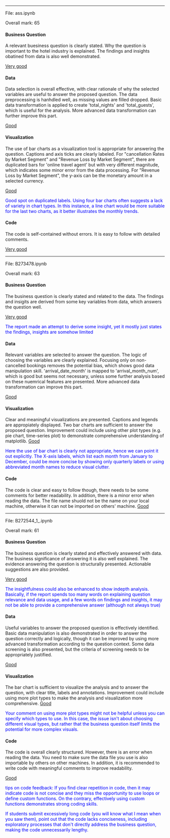 ---------------

File: ass.ipynb

Overall mark: 65



#### Business Question

A relevant buesiness question is clearly stated. Why the question is important to the hotel industry is explained. The findings and insights obatined from data is also well demonstrated.

<u>Very good</u>

#### Data

Data selection is overall effective, with clear rationale of why the selected variables are useful to answer the proposed question. The data preprocessing is hanhdled well, as missing values are filled dropped. Basic data transformation is applied to create 'total_nights' and 'total_guests', which is useful for the analysis. More advanced data transformation can further improve this part.

<u>Good</u>


#### Visualization

The use of bar charts as a visualization tool is appropriate for answering the question. Captions and axis ticks are clearly labeled. For "cancellation Rates by Market Segment" and "Revenue Loss by Market Segment", there are duplicated bars for 'online travel agent' but with very different magnitude, which indicates some minor error from the data processing. For "Revenue Loss by Market Segment", the y-axis can be the monetary amount in a selected currency.

<u>Good</u>

<span style="color:blue">Good spot on duplicated labels. Using four bar charts often suggests a lack of variety in chart types. In this instance, a line chart would be more suitable for the last two charts, as it better illustrates the monthly trends.</span>

#### Code

The code is self-contained without errors. It is easy to follow with detailed comments.

<u>Very good</u>



-------------

File: B273478.ipynb

Overall mark: 63



#### Business Question

The business question is clearly stated and related to the data. The findings and insigits are derived from some key variables from data, which answers the question well.

<u>Very good</u>

<span style="color:blue">The report made an attempt to derive some insight, yet it mostly just states the findings, insights are somehow limited</span>


#### Data

Relevant variables are selected to answer the question. The logic of choosing the variables are clearly explained. Focusing only on non-cancelled bookings removes the potential bias, which shows good data manipulation skill. 'arrival_date_month' is mapped to 'arrival_month_num', which is good but seems not necessary, unless some further analysis based on these nuemrical features are presented. More advanced data transformation can improve this part.

<u>Good</u>

#### Visualization

Clear and meaningful visualizations are presented. Captions and legends are appropiately displayed. Two bar charts are sufficient to answer the proposed question. Improvement could  include using other plot types (e.g. pie chart, time-series plot) to demonstrate comprehensive understanding of matplotlib.
<u>Good</u>

<span style="color:blue">Here the use of bar chart is clearly not appropriate, hence we can point it out explicitly. The X-axis labels, which list each month from January to December, could be more concise by showing only quarterly labels or using abbreviated month names to reduce visual clutter.</span>


#### Code

The code is clear and easy to follow though, there needs to be some comments for better readability. In addition, there is a minor error when reading the data. The file name shuold not be the name on your local machine, otherwise it can not be imported on others' machine.
<u>Good</u>



------------

File: B272544_1_.ipynb

Overall mark: 61



#### Business Question

The business question is clearly stated and effectively answered with data. The business significance of answering it is also well explained. The evidence answering the question is structurally presented. Actionable suggestions are also provided.

<u>Very good</u>

<span style="color:blue">The insightfulness could also be enhanced to show indepth analysis. Basically, if the report spends too many words on explaining question relevance and data usage, and a few words on findings and insights, it may not be able to provide a comprehensive answer (although not always true)</span>


#### Data

Useful variables to answer the proposed question is effectively identified. Basic data manipulation is also demonstrated in order to answer the question correctly and logically, though it can be improved by using more advanced transformation according to the question context. Some data screening is also presented, but the criteria of screening needs to be appropriately justified.

<u>Good</u>

#### Visualization

The bar chart is sufficient to visualize the analysis and to answer the question, with clear title, labels and annotations. Improvement could include using more plot types to make the analysis and visualization more comprehensive.
<u>Good</u>

<span style="color:blue">Your comment on using more plot types might not be helpful unless you can specify which types to use. In this case, the issue isn't about choosing different visual types, but rather that the business question itself limits the potential for more complex visuals.</span>


#### Code

The code is overall clearly structured. However, there is an error when reading the data. You need to make sure the data file you use is also importable by others on other machines. In addition, it is recommended to write code with meaningful comments to improve readability.

<u>Good</u>

<span style="color:blue">tips on code feedback: If you find clear repetition in code, then it may indicate code is not concise and they miss the opportunity to use loops or define custom functions. On the contrary, effectively using custom functions demonstrates strong coding skills. </span>

<span style="color:blue">If students submit excessively long code (you will know what I mean when you saw them), point out that the code lacks conciseness, including exploratory processes that don't directly address the business question, making the code unnecessarily lengthy.</span>

